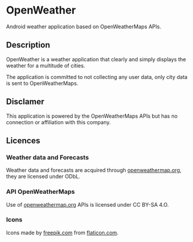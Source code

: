 # OpenWeather
Android weather application based on OpenWeatherMaps APIs.

## Description
OpenWeather is a weather application that clearly and simply displays the weather for a multitude of cities.

The application is committed to not collecting any user data, only city data is sent to OpenWeatherMaps.

## Disclamer
This application is powered by the OpenWeatherMaps APIs but has no connection or affiliation with this company.

## Licences

### Weather data and Forecasts
Weather data and forecasts are acquired through [openweathermap.org](https://openweathermap.org/), they are licensed under ODbL.
### API OpenWeatherMaps
Use of [openweathermap.org](https://openweathermap.org/) APIs is licensed under CC BY-SA 4.O.
### Icons
Icons made by [freepik.com](https://freepik.com) from [flaticon.com](https://flaticon.com).
